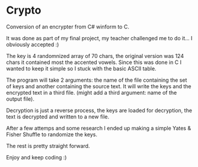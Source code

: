 # Crypto
Conversion of an encrypter from C# winform to C.

It was done as part of my final project, my teacher challenged me to do it... I obviously accepted :)

The key is 4 randomnized array of 70 chars, the original version was 124 chars it contained most the accented vowels. Since this was done in C I wanted to keep it simple so I stuck with the basic ASCII table.

The program will take 2 arguments: the name of the file containing the set of keys and another containing the source text.
It will write the keys and the encrypted text in a third file. (might add a third argument: name of the output file).

Decryption is just a reverse process, the keys are loaded for decryption, the text is decrypted and written to a new file.

After a few attemps and some research I ended up making a simple Yates & Fisher Shuffle to randomize the keys.

The rest is pretty straight forward.

Enjoy and keep coding :)
